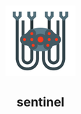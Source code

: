 <div align="center">
    <img src="https://raw.githubusercontent.com/pedrolopesme/sentinel/master/sentinel.png?raw=true" />
    <h1> sentinel </h1>
</div>